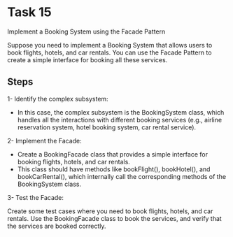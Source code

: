 # Task 15

Implement a Booking System using the Facade Pattern

Suppose you need to implement a Booking System that allows users to book flights, hotels, and car rentals. You can use the Facade Pattern to create a simple interface for booking all these services.


## Steps

1- Identify the complex subsystem: 

* In this case, the complex subsystem is the BookingSystem class, which handles all the interactions with different booking services (e.g., airline reservation system, hotel booking system, car rental service).

2- Implement the Facade: 

* Create a BookingFacade class that provides a simple interface for booking flights, hotels, and car rentals. 
* This class should have methods like bookFlight(), bookHotel(), and bookCarRental(), which internally call the corresponding methods of the BookingSystem class.

3- Test the Facade: 

Create some test cases where you need to book flights, hotels, and car rentals. Use the BookingFacade class to book the services, and verify that the services are booked correctly.
